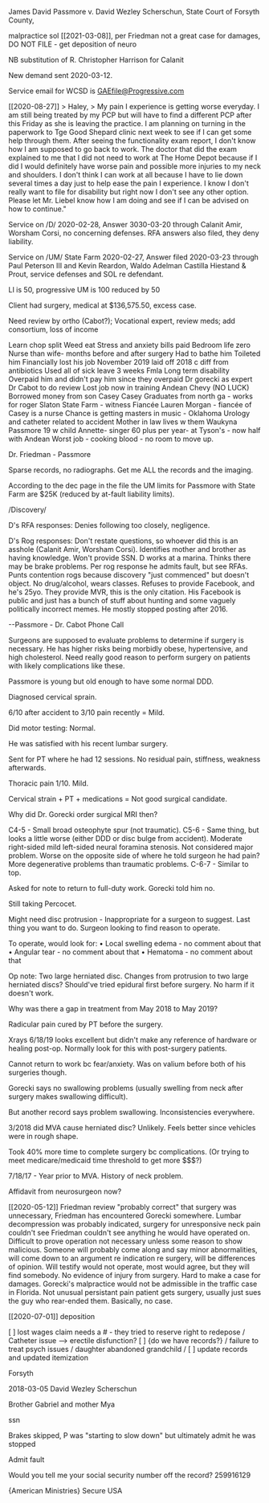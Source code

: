 James David Passmore v. David Wezley Scherschun, State Court of Forsyth County, 

malpractice sol [[2021-03-08]], per Friedman not a great case for
damages, DO NOT FILE - get deposition of neuro

NB substitution of R. Christopher Harrison for Calanit

New demand sent 2020-03-12.

Service email for WCSD is GAEfile@Progressive.com

[[2020-08-27]] > Haley, > My pain I experience is getting worse
everyday. I am still being treated by my PCP but will have to find a
different PCP after this Friday as she is leaving the practice. I am
planning on turning in the paperwork to Tge Good Shepard clinic next
week to see if I can get some help through them. After seeing the
functionality exam report, I don't know how I am supposed to go back to
work. The doctor that did the exam explained to me that I did not need
to work at The Home Depot because if I did I would definitely have worse
pain and possible more injuries to my neck and shoulders. I don't think
I can work at all because I have to lie down several times a day just to
help ease the pain I experience. I know I don't really want to file for
disability but right now I don't see any other option. Please let
Mr. Liebel know how I am doing and see if I can be advised on how to
continue."

Service on /D/ 2020-02-28, Answer 3030-03-20 through Calanit Amir,
Worsham Corsi, no concerning defenses. RFA answers also filed, they deny
liability.

Service on /UM/ State Farm 2020-02-27, Answer filed 2020-03-23 through
Paul Peterson III and Kevin Reardon, Waldo Adelman Castilla Hiestand &
Prout, service defenses and SOL re defendant.

LI is 50, progressive UM is 100 reduced by 50

Client had surgery, medical at $136,575.50, excess case.

Need review by ortho (Cabot?); Vocational expert, review meds; add
consortium, loss of income

Learn chop split Weed eat Stress and anxiety bills paid Bedroom life
zero Nurse than wife- months before and after surgery Had to bathe him
Toileted him Financially lost his job November 2019 laid off 2018 c diff
from antibiotics Used all of sick leave 3 weeks Fmla Long term
disability Overpaid him and didn't pay him since they overpaid Dr
gorecki as expert Dr Cabot to do review Lost job now in training Andean
Chevy (NO LUCK) Borrowed money from son Casey Casey Graduates from north
ga - works for roger Slaton State Farm - witness Fiancée Lauren Morgan -
fiancée of Casey is a nurse Chance is getting masters in music -
Oklahoma Urology and catheter related to accident Mother in law lives w
them Waukyna Passmore 19 w child Annette- singer 60 plus per year- at
Tyson's - now half with Andean Worst job - cooking blood - no room to
move up.

Dr. Friedman - Passmore

Sparse records, no radiographs. Get me ALL the records and the imaging.

According to the dec page in the file the UM limits for Passmore with
State Farm are $25K (reduced by at-fault liability limits).

/Discovery/

D's RFA responses: Denies following too closely, negligence.

D's Rog responses: Don't restate questions, so whoever did this is an
asshole (Calanit Amir, Worsham Corsi). Identifies mother and brother as
having knowledge. Won't provide SSN. D works at a marina. Thinks there
may be brake problems. Per rog response he admits fault, but see RFAs.
Punts contention rogs because discovery "just commenced" but doesn't
object. No drug/alcohol, wears classes. Refuses to provide Facebook, and
he's 25yo. They provide MVR, this is the only citation. His Facebook is
public and just has a bunch of stuff about hunting and some vaguely
politically incorrect memes. He mostly stopped posting after 2016.

--Passmore - Dr. Cabot Phone Call

Surgeons are supposed to evaluate problems to determine if surgery is
necessary. He has higher risks being morbidly obese, hypertensive, and
high cholesterol. Need really good reason to perform surgery on patients
with likely complications like these.

Passmore is young but old enough to have some normal DDD.

Diagnosed cervical sprain.
 
6/10 after accident to 3/10 pain recently = Mild.

Did motor testing: Normal.

He was satisfied with his recent lumbar surgery.

Sent for PT where he had 12 sessions. No residual pain, stiffness,
weakness afterwards.

Thoracic pain 1/10. Mild.

Cervical strain + PT + medications = Not good surgical candidate.

Why did Dr. Gorecki order surgical MRI then?

C4-5 - Small broad osteophyte spur (not traumatic). C5-6 - Same thing,
but looks a little worse (either DDD or disc bulge from accident).
Moderate right-sided mild left-sided neural foramina stenosis. Not
considered major problem. Worse on the opposite side of where he told
surgeon he had pain? More degenerative problems than traumatic problems.
C-6-7 - Similar to top.

Asked for note to return to full-duty work. Gorecki told him no.

Still taking Percocet.

Might need disc protrusion - Inappropriate for a surgeon to suggest.
Last thing you want to do. Surgeon looking to find reason to operate.

To operate, would look for: • Local swelling edema - no comment about
that • Angular tear - no comment about that • Hematoma - no comment
about that

Op note: Two large herniated disc. Changes from protrusion to two large
herniated discs? Should've tried epidural first before surgery. No harm
if it doesn't work.

Why was there a gap in treatment from May 2018 to May 2019?

Radicular pain cured by PT before the surgery.

Xrays 6/18/19 looks excellent but didn't make any reference of hardware
or healing post-op. Normally look for this with post-surgery patients.

Cannot return to work bc fear/anxiety. Was on valium before both of his
surgeries though.

Gorecki says no swallowing problems (usually swelling from neck after
surgery makes swallowing difficult).

But another record says problem swallowing. Inconsistencies everywhere.

3/2018 did MVA cause herniated disc? Unlikely. Feels better since
vehicles were in rough shape.

Took 40% more time to complete surgery bc complications. (Or trying to
meet medicare/medicaid time threshold to get more $$$?)

7/18/17 - Year prior to MVA. History of neck problem.

Affidavit from neurosurgeon now?

[[2020-05-12]] Friedman review "probably correct" that surgery was
unnecessary, Friedman has encountered Gorecki somewhere. Lumbar
decompression was probably indicated, surgery for unresponsive neck pain
couldn't see Friedman couldn't see anything he would have operated on.
Difficult to prove operation not necessary unless some reason to show
malicious. Someone will probably come along and say minor abnormalities,
will come down to an argument re indication re surgery, will be
differences of opinion. Will testify would not operate, most would
agree, but they will find somebody. No evidence of injury from surgery.
Hard to make a case for damages. Gorecki's malpractice would not be
admissible in the traffic case in Florida. Not unusual persistant pain
patient gets surgery, usually just sues the guy who rear-ended them.
Basically, no case.

[[2020-07-01]] deposition

[ ] lost wages claim needs a # - they tried to reserve right to redepose
/ Catheter issue --> erectile disfunction? [ ] {do we have records?} /
failure to treat psych issues / daughter abandoned grandchild / [ ]
update records and updated itemization

Forsyth

2018-03-05 David Wezley Scherschun

Brother Gabriel and mother Mya

ssn

Brakes skipped, P was "starting to slow down" but ultimately admit he
was stopped

Admit fault

Would you tell me your social security number off the record? 259916129

{American Ministries} Secure USA
